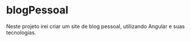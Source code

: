 # blogPessoal
Neste projeto irei criar um site de blog pessoal, utilizando Angular e suas tecnologias.
